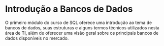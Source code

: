 #  Introdução a Bancos de Dados

O primeiro módulo do curso de SQL oferece uma introdução ao tema de bancos de dados, suas estruturas e alguns termos técnicos utilizados nesta área de TI, além de oferecer uma visão geral sobre os principais bancos de dados disponíveis no mercado.

